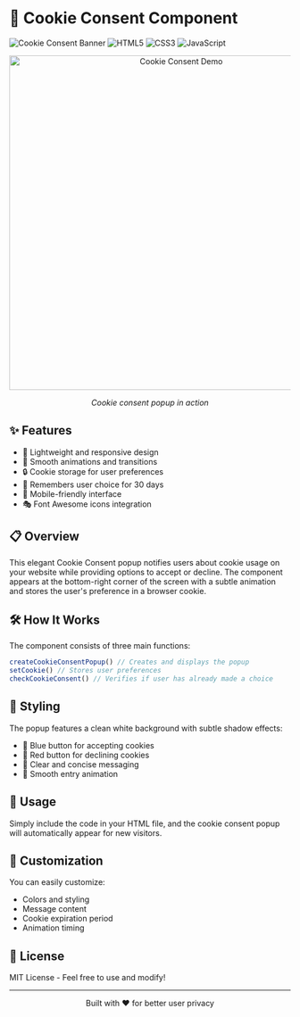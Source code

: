 # 🍪 Cookie Consent Component

![Cookie Consent Banner](https://img.shields.io/badge/Cookie-Consent-blue?style=for-the-badge&logo=javascript) ![HTML5](https://img.shields.io/badge/HTML5-E34F26?style=for-the-badge&logo=html5&logoColor=white) ![CSS3](https://img.shields.io/badge/CSS3-1572B6?style=for-the-badge&logo=css3&logoColor=white) ![JavaScript](https://img.shields.io/badge/JavaScript-F7DF1E?style=for-the-badge&logo=javascript&logoColor=black)

<div align="center">
    <img src="https://user-images.githubusercontent.com/43776531/123564356-58507d80-d7b5-11eb-9a96-f4eaef297bc5.gif" alt="Cookie Consent Demo" width="600px" />
    <p><em>Cookie consent popup in action</em></p>
</div>

## ✨ Features

- 🚀 Lightweight and responsive design
- 🎨 Smooth animations and transitions
- 🔒 Cookie storage for user preferences
- 🔄 Remembers user choice for 30 days
- 📱 Mobile-friendly interface
- 🎭 Font Awesome icons integration

## 📋 Overview

This elegant Cookie Consent popup notifies users about cookie usage on your website while providing options to accept or decline. The component appears at the bottom-right corner of the screen with a subtle animation and stores the user's preference in a browser cookie.

## 🛠️ How It Works

The component consists of three main functions:

```javascript
createCookieConsentPopup() // Creates and displays the popup
setCookie() // Stores user preferences
checkCookieConsent() // Verifies if user has already made a choice
```

## 🎨 Styling

The popup features a clean white background with subtle shadow effects:

- 🔵 Blue button for accepting cookies
- 🔴 Red button for declining cookies
- 📝 Clear and concise messaging
- 🌊 Smooth entry animation

## 🚀 Usage

Simply include the code in your HTML file, and the cookie consent popup will automatically appear for new visitors.

## 🔧 Customization

You can easily customize:

- Colors and styling
- Message content
- Cookie expiration period
- Animation timing

## 📄 License

MIT License - Feel free to use and modify!

---

<div align="center">
    <p>Built with ❤️ for better user privacy</p>
</div>